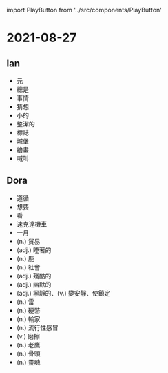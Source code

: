 import PlayButton from '../src/components/PlayButton'

# 2021-08-27

## Ian
- <PlayButton value="dollar" /> 元
- <PlayButton value="always" /> 總是
- <PlayButton value="matter" /> 事情
- <PlayButton value="guess" /> 猜想
- <PlayButton value="little" /> 小的
- <PlayButton value="tidy" /> 整潔的
- <PlayButton value="sign" /> 標誌
- <PlayButton value="castle" /> 城堡
- <PlayButton value="paint" /> 繪畫
- <PlayButton value="shout" /> 喊叫

## Dora
- <PlayButton value="follow" /> 遵循
- <PlayButton value="want" /> 想要
- <PlayButton value="see" /> 看
- <PlayButton value="scooter" /> 速克達機車
- <PlayButton value="January" /> 一月
- <PlayButton value="trade" /> (n.) 貿易
- <PlayButton value="asleep" /> (adj.) 睡著的
- <PlayButton value="deer" /> (n.) 鹿
- <PlayButton value="society" /> (n.) 社會
- <PlayButton value="cruel" /> (adj.) 殘酷的
- <PlayButton value="humorous" /> (adj.) 幽默的
- <PlayButton value="calm" /> (adj.) 寧靜的、(v.) 變安靜、使鎮定
- <PlayButton value="thunder" /> (n.) 雷
- <PlayButton value="coin" /> (n.) 硬幣
- <PlayButton value="loser" /> (n.) 輸家
- <PlayButton value="flu" /> (n.) 流行性感冒
- <PlayButton value="rub" /> (v.) 磨擦
- <PlayButton value="eagle" /> (n.) 老鷹
- <PlayButton value="bone" /> (n.) 骨頭
- <PlayButton value="soul" /> (n.) 靈魂
